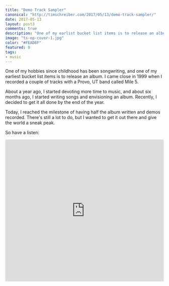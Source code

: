 ```yaml
--- 
title: "Demo Track Sampler"
canonical: "http://timschreiber.com/2017/05/13/demo-track-sampler/"
date: 2017-05-13
layout: post3
comments: true
description: "One of my earlist bucket list items is to release an album. I'm checking that one off my list. Have a listen to the first five demo tracks!"
image: "ts-ep-cover-1.jpg"
color: "#FEAD8F"
featured: 0
tags:
- music
---
```


One of my hobbies since childhood has been songwriting, and one of my earliest bucket list items is to release an album. I came close in 1999 when I recorded a couple of tracks with a Provo, UT band called Mile 5.

About a year ago, I started devoting more time to music, and about six months ago, I started writing songs and envisioning an album. Recently, I decided to get it all done by the end of the year.

Today, I reached the milestone of having half the album written and demos recorded. There's still a lot to do, but I wanted to get it out there and give the world a sneak peak.

So have a listen:

<iframe width="100%" height="450" scrolling="no" frameborder="no" src="https://w.soundcloud.com/player/?url=https%3A//api.soundcloud.com/playlists/321516329&amp;auto_play=false&amp;hide_related=false&amp;show_comments=true&amp;show_user=true&amp;show_reposts=false&amp;visual=true"></iframe>
